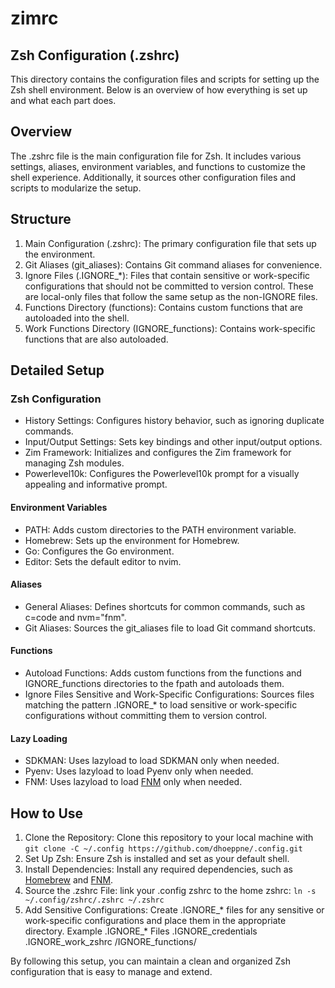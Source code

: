 # zimrc

## Zsh Configuration (.zshrc)
This directory contains the configuration files and scripts for setting up the Zsh shell environment. Below is an overview of how everything is set up and what each part does.

## Overview
The .zshrc file is the main configuration file for Zsh. It includes various settings, aliases, environment variables, and functions to customize the shell experience. Additionally, it sources other configuration files and scripts to modularize the setup.

## Structure
1. Main Configuration (.zshrc): The primary configuration file that sets up the environment.
1. Git Aliases (git_aliases): Contains Git command aliases for convenience.
1. Ignore Files (.IGNORE_*): Files that contain sensitive or work-specific configurations that should not be committed to version control. These are local-only files that follow the same setup as the non-IGNORE files.
1. Functions Directory (functions): Contains custom functions that are autoloaded into the shell.
1. Work Functions Directory (IGNORE_functions): Contains work-specific functions that are also autoloaded.

## Detailed Setup
### Zsh Configuration
* History Settings: Configures history behavior, such as ignoring duplicate commands.
* Input/Output Settings: Sets key bindings and other input/output options.
* Zim Framework: Initializes and configures the Zim framework for managing Zsh modules.
* Powerlevel10k: Configures the Powerlevel10k prompt for a visually appealing and informative prompt.
#### Environment Variables
* PATH: Adds custom directories to the PATH environment variable.
* Homebrew: Sets up the environment for Homebrew.
* Go: Configures the Go environment.
* Editor: Sets the default editor to nvim.
#### Aliases
* General Aliases: Defines shortcuts for common commands, such as c=code and nvm="fnm".
* Git Aliases: Sources the git_aliases file to load Git command shortcuts.
#### Functions
* Autoload Functions: Adds custom functions from the functions and IGNORE_functions directories to the fpath and autoloads them.
* Ignore Files
Sensitive and Work-Specific Configurations: Sources files matching the pattern .IGNORE_* to load sensitive or work-specific configurations without committing them to version control.
#### Lazy Loading
* SDKMAN: Uses lazyload to load SDKMAN only when needed.
* Pyenv: Uses lazyload to load Pyenv only when needed.
* FNM: Uses lazyload to load [FNM](https://github.com/Schniz/fnm) only when needed.

## How to Use
1. Clone the Repository: Clone this repository to your local machine with `git clone -C ~/.config https://github.com/dhoeppne/.config.git`
1. Set Up Zsh: Ensure Zsh is installed and set as your default shell.
1. Install Dependencies: Install any required dependencies, such as [Homebrew](https://brew.sh/) and [FNM](https://github.com/Schniz/fnm?tab=readme-ov-file#installation).
1. Source the .zshrc File: link your .config zshrc to the home zshrc: `ln -s ~/.config/zshrc/.zshrc ~/.zshrc`
1. Add Sensitive Configurations: Create .IGNORE_* files for any sensitive or work-specific configurations and place them in the appropriate directory.
Example .IGNORE_* Files
.IGNORE_credentials
.IGNORE_work_zshrc
/IGNORE_functions/<functions to ignore>


By following this setup, you can maintain a clean and organized Zsh configuration that is easy to manage and extend.